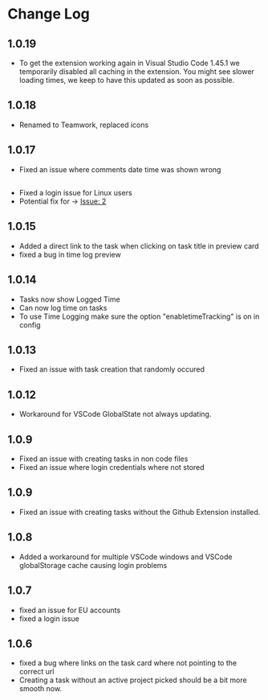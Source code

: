 # Change Log
## 1.0.19
 - To get the extension working again in Visual Studio Code 1.45.1 we temporarily disabled all caching in the extension. 
   You might see slower loading times, we keep to have this updated as soon as possible.
## 1.0.18
 - Renamed to Teamwork, replaced icons
## 1.0.17
 - Fixed an issue where comments date time was shown wrong
##
 - Fixed a login issue for Linux users
 - Potential fix for -> [Issue: 2](https://github.com/Teamwork/vscode-projects/issues/2)
## 1.0.15
 - Added a direct link to the task when clicking on task title in preview card
 - fixed a bug in time log preview

## 1.0.14
 - Tasks now show Logged Time
 - Can now log time on tasks
 - To use Time Logging make sure the option "enabletimeTracking" is on in config

## 1.0.13
 - Fixed an issue with task creation that randomly occured

## 1.0.12
 - Workaround for VSCode GlobalState not always updating. 

## 1.0.9
- Fixed an issue with creating tasks in non code files
- Fixed an issue where login credentials where not stored

## 1.0.9
- Fixed an issue with creating tasks without the Github Extension installed. 

## 1.0.8
- Added a workaround for multiple VSCode windows and VSCode globalStorage cache causing login problems

## 1.0.7
- fixed an issue for EU accounts
- fixed a login issue

## 1.0.6
- fixed a bug where links on the task card where not pointing to the correct url
- Creating a task without an active project picked should be a bit more smooth now. 

